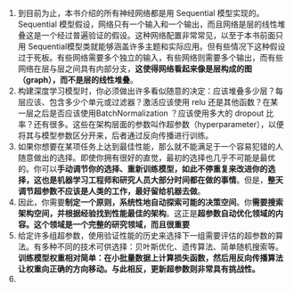 1. 到目前为止，本书介绍的所有神经网络都是用 Sequential 模型实现的。Sequential 模型假设，网络只有一个输入和一个输出，而且网络是层的线性堆叠这是一个经过普遍验证的假设。这种网络配置非常常见，以至于本书前面只用 Sequential模型类就能够涵盖许多主题和实际应用。但有些情况下这种假设过于死板。有些网络需要多个独立的输入，有些网络则需要多个输出，而有些网络在层与层之间具有内部分支，**这使得网络看起来像是层构成的图（graph），而不是层的线性堆叠**。
2. 构建深度学习模型时，你必须做出许多看似随意的决定：应该堆叠多少层？每层应该、包含多少个单元或过滤器？激活应该使用 relu 还是其他函数？在某一层之后是否应该使用BatchNormalization ？应该使用多大的 dropout 比率？还有很多。这些在架构层面的参数叫作超参数（hyperparameter），以便将其与模型参数区分开来，后者通过反向传播进行训练。
3. 如果你想要在某项任务上达到最佳性能，那么就不能满足于一个容易犯错的人随意做出的选择。即使你拥有很好的直觉，最初的选择也几乎不可能是最优的。你可以**手动调节你的选择、重新训练模型，如此不停重复来改进你的选择，这也是机器学习工程师和研究人员大部分时间都在做的事情**。但是，**整天调节超参数不应该是人类的工作，最好留给机器去做**。
4. 因此，你需要**制定一个原则，系统性地自动探索可能的决策空间**。你**需要搜索架构空间，并根据经验找到性能最佳的架构**。这正是**超参数自动优化领域的内容。这个领域是一个完整的研究领域，而且很重要**
5. 给定许多组超参数，使用验证性能的历史来选择下一组需要评估的超参数的算法。有多种不同的技术可供选择：贝叶斯优化、遗传算法、简单随机搜索等。**训练模型权重相对简单：在小批量数据上计算损失函数，然后用反向传播算法让权重向正确的方向移动。与此相反，更新超参数则非常具有挑战性。**
6. 